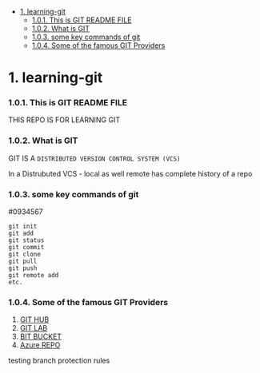 - [1. learning-git](#1-learning-git)
    - [1.0.1. This is GIT README FILE](#101-this-is-git-readme-file)
    - [1.0.2. What is GIT](#102-what-is-git)
    - [1.0.3. some key commands of git](#103-some-key-commands-of-git)
    - [1.0.4. Some of the famous GIT Providers](#104-some-of-the-famous-git-providers)
# 1. learning-git
### 1.0.1. This is GIT README FILE

THIS REPO IS FOR LEARNING GIT
### 1.0.2. What is GIT
GIT IS A `DISTRIBUTED VERSION CONTROL SYSTEM (VCS)`

In a Distrubuted VCS - local as well remote has complete history of a repo




### 1.0.3. some key commands of git
#0934567
```
git init
git add
git status
git commit
git clone
git pull 
git push
git remote add 
etc.
````

### 1.0.4. Some of the famous GIT Providers

1) [GIT HUB](https://github.com)
2) [GIT LAB](https://gitlab.com)
3) [BIT BUCKET](https://bitbucket.org)
4) [Azure REPO](https://azure.microsoft.com/en-gb/products/devops/repos)

testing branch protection rules
